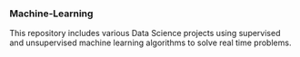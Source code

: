 ### Machine-Learning
This repository includes various Data Science projects using supervised and unsupervised machine learning algorithms to solve real time problems.
